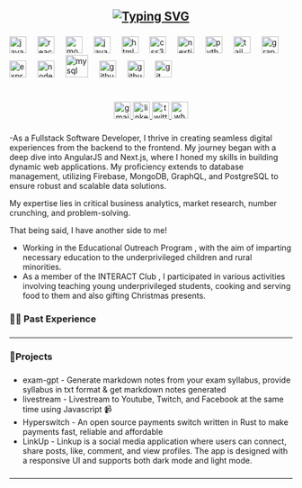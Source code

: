 <h2 align="center"><a href="https://git.io/typing-svg"><img src="https://readme-typing-svg.herokuapp.com?font=Fira+Code&weight=600&size=24&duration=1500&pause=800&color=30ADF7FF&background=FF002D00&center=true&multiline=false&random=false&width=450&height=50&lines=Hi+%F0%9F%91%8B!+I+am+Noel;a+CS+undergrad+from+India;" alt="Typing SVG" /></a></h2>

###

<div align="left">
  <img src="https://cdn.jsdelivr.net/gh/devicons/devicon/icons/javascript/javascript-original.svg" height="30" alt="javascript logo"  />
  <img width="12" />
  <img src="https://cdn.jsdelivr.net/gh/devicons/devicon/icons/react/react-original.svg" height="30" alt="react logo"  />
  <img width="12" />
  <img src="https://cdn.jsdelivr.net/gh/devicons/devicon/icons/mongodb/mongodb-original.svg" height="30" alt="mongodb logo"  />
  <img width="12" />
  <img src="https://skillicons.dev/icons?i=java" height="30" alt="java logo"  />
  <img width="12" />
  <img src="https://cdn.jsdelivr.net/gh/devicons/devicon/icons/html5/html5-original.svg" height="30" alt="html5 logo"  />
  <img width="12" />
  <img src="https://cdn.jsdelivr.net/gh/devicons/devicon/icons/css3/css3-original.svg" height="30" alt="css3 logo"  />
  <img width="12" />
  <img src="https://cdn.jsdelivr.net/gh/devicons/devicon/icons/nextjs/nextjs-original.svg" height="30" alt="nextjs logo"  />
  <img width="12" />
  <img src="https://cdn.jsdelivr.net/gh/devicons/devicon/icons/python/python-original.svg" height="30" alt="python logo"  />
  <img width="12" />
  <img src="https://skillicons.dev/icons?i=tailwind" height="30" alt="tailwindcss logo"  />
   <img width="12" />
  <img src="https://skillicons.dev/icons?i=graphql" height="30" alt="graphql logo"  />
  <img width="12" />
  <img src="https://img.shields.io/badge/Express-000000?logo=express&logoColor=white&style=for-the-badge" height="30" alt="express logo"  />
  <img width="12" />
  <img src="https://skillicons.dev/icons?i=nodejs" height="30" alt="nodejs logo"  />
  <img width="12" />
  <img src="https://cdn.simpleicons.org/mysql/4479A1" height="40" alt="mysql logo"  />
  <img width="12" />
  <img src="https://cdn.jsdelivr.net/gh/devicons/devicon/icons/php/php-original.svg" height="30" alt="github logo"  />
   <img width="12" />
  <img src="https://skillicons.dev/icons?i=github" height="30" alt="github logo"  />
  <img width="12" />
  <img src="https://cdn.jsdelivr.net/gh/devicons/devicon/icons/git/git-original.svg" height="30" alt="git logo"  />
 
  </div>

###

<br clear="both">

<div align="center">
  <a href="mailto:noel.regis04@gmail.com" target="_blank">
    <img src="https://img.shields.io/static/v1?message=EMAIL&logo=gmail&label=&color=D14836&logoColor=white&labelColor=&style=flat" height="30" alt="gmail logo"  />
  </a>
  <a href="https://www.linkedin.com/in/noel-regis-aa07081b1/" target="_blank">
    <img src="https://img.shields.io/static/v1?message=Linkedin&logo=linkedin&label=&color=0077B5&logoColor=white&labelColor=&style=flat" height="30" alt="linkedin logo"  />
  </a>
  <a href="https://x.com/NoelRegis8" target="_blank">
    <img src="https://img.shields.io/static/v1?message=Twitter&logo=twitter&label=&color=1DA1F2&logoColor=white&labelColor=&style=flat" height="30" alt="twitter logo"  />
  </a>
  <a href="https://wa.me/98321609949" target="_blank">
    <img src="https://img.shields.io/static/v1?message=Whatsapp&logo=whatsapp&label=&color=25D366&logoColor=white&labelColor=&style=flat" height="30" alt="whatsapp logo"  />
  </a>
</div>

###

  -As a Fullstack Software Developer, I thrive in creating seamless digital experiences from the backend to the frontend. My journey began with a deep dive into AngularJS and Next.js, where I honed my skills in building dynamic web applications. My proficiency extends to database management, utilizing Firebase, MongoDB, GraphQL, and PostgreSQL to ensure robust and scalable data solutions.
 
 My expertise lies in critical business analytics, market research, number crunching, and problem-solving.

That being said, I have another side to me! 
  - Working in the Educational Outreach Program , with the aim of imparting necessary education to the underprivileged children and rural minorities.
  - As a member of the INTERACT Club , I participated in various activities involving teaching young underprivileged students, cooking and serving food to them and also gifting Christmas presents.
###

<h3 align="left">👨‍💻 Past Experience</h3>



###
<hr/>
<h3 align="left">🚀Projects</h3>

###

  - <a>exam-gpt</a> - Generate markdown notes from your exam syllabus, provide syllabus in txt format & get markdown notes generated
  - <a>livestream</a> - Livestream to Youtube, Twitch, and Facebook at the same time using Javascript 📹
  - <a>Hyperswitch</a> - An open source payments switch written in Rust to make payments fast, reliable and affordable
  - <a>LinkUp</a> - Linkup is a social media application where users can connect, share posts, like, comment, and view profiles. The app is designed with a responsive UI and supports both dark mode and light mode.
###
<hr/>
<!-- Github Stats --> 

